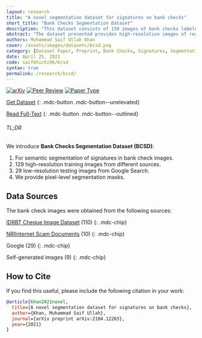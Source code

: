 ```yaml
---
layout: research
title: "A novel segmentation dataset for signatures on bank checks"
short_title: "Bank Checks Segmentation Dataset"
description: "This dataset consists of 158 images of bank checks labeled with segmentation masks for handwritten signatures on the checks."
abstract: "The dataset presented provides high-resolution images of real, filled out bank checks containing various complex backgrounds, and handwritten text and signatures in the respective fields, along with both pixel-level and patch-level segmentation masks for the signatures on the checks. The images of bank checks were obtained from different sources, including other publicly available check datasets, publicly available images on the internet, as well as scans and images of real checks. Using the GIMP graphics software, pixel-level segmentation masks for signatures on these checks were manually generated as binary images. An automated script was then used to generate patch-level masks. The dataset was created to train and test networks for extracting signatures from bank checks and other similar documents with very complex backgrounds."
authors: Muhammad Saif Ullah Khan
cover: /assets/images/datasets/bcsd.png
category: [Dataset Paper, Preprint, Bank Checks, Signatures, Segmentation, Kaggle Dataset]
date: April 25, 2021
code: saifkhichi96/bcsd
syntax: true
permalink: /research/bcsd/
---
```


[![arXiv](https://img.shields.io/badge/arXiv-2104.12203-b31b1b.svg)](https://arxiv.org/abs/2104.12203)
[![Peer Review](https://img.shields.io/badge/Publication%20Status-Preprint-gold)](#)
[![Paper Type](https://img.shields.io/badge/Paper%20Type-Dataset-brightgreen)](https://www.kaggle.com/saifkhichi96/bank-checks-signatures-segmentation-dataset)

[Get Dataset](https://www.kaggle.com/saifkhichi96/bank-checks-signatures-segmentation-dataset)
{: .mdc-button .mdc-button--unelevated}

[Read Full-Text](https://arxiv.org/abs/2104.12203)
{: .mdc-button .mdc-button--outlined}

<!-- TL;DR -->
<div class="mdc-card mdc-card--outlined highlighted" style="margin: 1em 0;">
    <h6 class="mdc-typography--headline6">TL;DR</h6>
    <div>We introduce <b>Bank Checks Segmentation Dataset (BCSD)</b>:
        <ol>
            <li>For semantic segmentation of signatures in bank check images.</li>
            <li>129 high-resolution training images from different sources.</li>
            <li>29 low-resolution testing images from Google Search.</li>
            <li>We provide pixel-level segmentation masks.</li>
        </ol>
    </div>
</div>

## Data Sources

The bank check images were obtained from the following sources:

[IDRBT Cheque Image Dataset](//www.idrbt.ac.in/idrbt-cheque-image-dataset/) (110)
{: .mdc-chip}

[NRIInternet Scam Documents](//nriinternet.com/NRI_Alerts/Nigeria/30%20phony%20documents%20used%20in%20Nigerian%204-1-9%20frauds%20and%20car%20buying%20scams_files/30%20phony%20documents%20used%20in%20Nigerian%204-1-9%20frauds%20and%20car%20buying%20scams.htm) (10)
{: .mdc-chip}

Google (29)
{: .mdc-chip}

Self-generated images (9)
{: .mdc-chip}


## How to Cite

If you find this useful, please include the following citation in your work:

```bibtex
@article{khan2021novel,
  title={A novel segmentation dataset for signatures on bank checks},
  author={Khan, Muhammad Saif Ullah},
  journal={arXiv preprint arXiv:2104.12203},
  year={2021}
}
```
